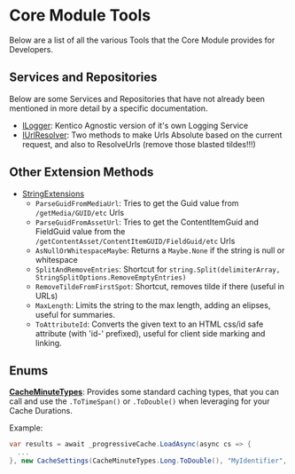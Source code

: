 # Core Module Tools

Below are a list of all the various Tools that the Core Module provides for Developers.


## Services and Repositories

Below are some Services and Repositories that have not already been mentioned in more detail by a specific documentation.

- [ILogger](../src/Core/Core.Models/Services/ILogger.cs): Kentico Agnostic version of it's own Logging Service
- [IUrlResolver](../src/Core/Core.Models/Services/IUrlResolver.cs): Two methods to make Urls Absolute based on the current request, and also to ResolveUrls (remove those blasted tildes!!!)

## Other Extension Methods

- [StringExtensions](../src/Core/Core.Models/Extensions/StringExtensions.cs)
  - `ParseGuidFromMediaUrl`: Tries to get the Guid value from `/getMedia/GUID/etc` Urls
  - `ParseGuidFromAssetUrl`: Tries to get the ContentItemGuid and FieldGuid value from the `/getContentAsset/ContentItemGUID/FieldGuid/etc` Urls
  - `AsNullOrWhitespaceMaybe`: Returns a `Maybe.None` if the string is null or whitespace
  - `SplitAndRemoveEntries`: Shortcut for `string.Split(delimiterArray, StringSplitOptions.RemoveEmptyEntries)`
  - `RemoveTildeFromFirstSpot`: Shortcut, removes tilde if there (useful in URLs)
  - `MaxLength`: Limits the string to the max length, adding an elipses, useful for summaries.
  - `ToAttributeId`: Converts the given text to an HTML css/id safe attribute (with 'id-' prefixed), useful for client side marking and linking.


## Enums

[**CacheMinuteTypes**](../src/Core/Core.Models/Enums/CacheMinuteTypes.cs): Provides some standard caching types, that you can call and use the `.ToTimeSpan()` or `.ToDouble()` when leveraging for your Cache Durations.  

Example:
```csharp
var results = await _progressiveCache.LoadAsync(async cs => {
  ...
}, new CacheSettings(CacheMinuteTypes.Long.ToDouble(), "MyIdentifier", someParameter));
```

